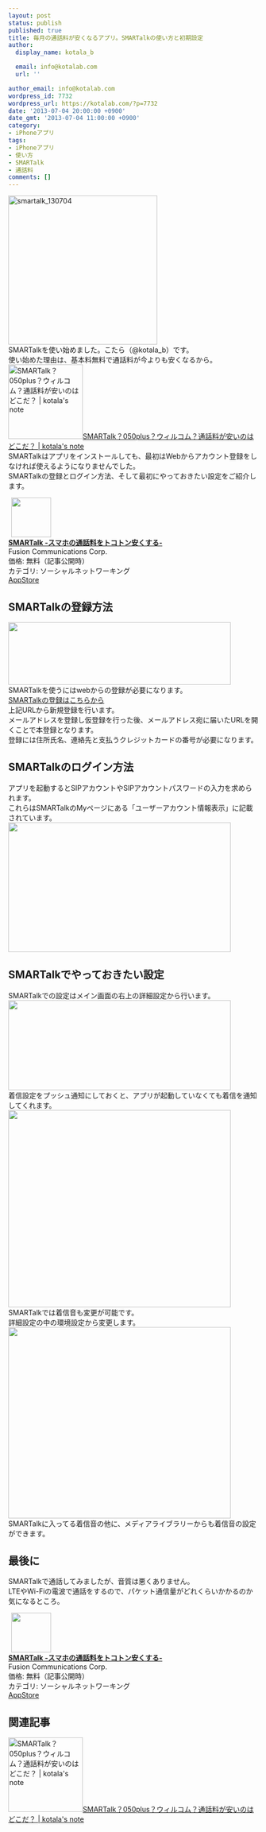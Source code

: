 ```yaml
---
layout: post
status: publish
published: true
title: 毎月の通話料が安くなるアプリ。SMARTalkの使い方と初期設定
author:
  display_name: kotala_b

  email: info@kotalab.com
  url: ''

author_email: info@kotalab.com
wordpress_id: 7732
wordpress_url: https://kotalab.com/?p=7732
date: '2013-07-04 20:00:00 +0900'
date_gmt: '2013-07-04 11:00:00 +0900'
category:
- iPhoneアプリ
tags:
- iPhoneアプリ
- 使い方
- SMARTalk
- 通話料
comments: []
---
```

<p><img src="https://kotalab.com/wp-content/uploads/smartalk_130704-300x300.png" alt="smartalk_130704" width="300" height="300" class="alignnone size-medium wp-image-7745" /><br />
SMARTalkを使い始めました。こたら（@kotala_b）です。<br />
使い始めた理由は、基本料無料で通話料が今よりも安くなるから。<br />
<a href="https://kotalab.com/more-reasonable-050number" target="_blank"><img  class="alignleft" src="https://kotalab.com/wp-content/uploads/telephone_130703-448x336.jpg" alt="SMARTalk？050plus？ウィルコム？通話料が安いのはどこだ？ | kotala's note" width="150" /></a><a href="https://kotalab.com/more-reasonable-050number" target="_blank">SMARTalk？050plus？ウィルコム？通話料が安いのはどこだ？ | kotala's note</a><br style="clear:both;" />SMARTalkはアプリをインストールしても、最初はWebからアカウント登録をしなければ使えるようになりませんでした。<br />
SMARTalkの登録とログイン方法、そして最初にやっておきたい設定をご紹介します。</p>
<div class="applink">
<div class="applinkimg"><a href="https://itunes.apple.com/jp/app/smartalk-sumahono-tong-hua/id646647577?mt=8&uo=4&at=10l4yU" rel="nofollow" target="_blank"><img hspace="6" src="http://a1400.phobos.apple.com/us/r1000/027/Purple/v4/f3/fd/ec/f3fdec81-2e31-2a74-7081-95abfe20cd72/Icon.png" width="80" /></a></div>
<div class="applinktext">
<div class="applinktitle"><strong><a href="https://itunes.apple.com/jp/app/smartalk-sumahono-tong-hua/id646647577?mt=8&uo=4&at=10l4yU" rel="nofollow" target="_blank">SMARTalk -スマホの通話料をトコトン安くする-</a></strong></div>
<div class="applinkinfo">Fusion Communications Corp.</div>
<div class="applinkinfo">価格: 無料（記事公開時）</div>
<div class="applinkinfo">カテゴリ: ソーシャルネットワーキング</div>
</div>
<div class="clear"></div>
<div class="appstorelink"><a href="https://itunes.apple.com/jp/app/smartalk-sumahono-tong-hua/id646647577?mt=8&uo=4&at=10l4yU" rel="nofollow" target="_blank">AppStore</a></div>
</div>
<!--more-->
<h2>SMARTalkの登録方法</h2>
<p><img alt="" src="https://kotalab.com/wp-content/uploads/slooProImg_20130704200825.jpg" width="448" height="126" /><br />
SMARTalkを使うにはwebからの登録が必要になります。<br />
<a href="http://www.fusioncom.co.jp/kojin/smart/attention/" target="_blank">SMARTalkの登録はこちらから</a><br />
上記URLから新規登録を行います。<br />
メールアドレスを登録し仮登録を行った後、メールアドレス宛に届いたURLを開くことで本登録となります。<br />
登録には住所氏名、連絡先と支払うクレジットカードの番号が必要になります。</p>
<h2>SMARTalkのログイン方法</h2>
<p>アプリを起動するとSIPアカウントやSIPアカウントパスワードの入力を求められます。<br />
これらはSMARTalkのMyページにある「ユーザーアカウント情報表示」に記載されています。<br />
<img alt="" src="https://kotalab.com/wp-content/uploads/slooProImg_20130704200824.jpg" width="448" height="261" /></p>
<h2>SMARTalkでやっておきたい設定</h2>
<p>SMARTalkでの設定はメイン画面の右上の詳細設定から行います。<br />
<img alt="" src="https://kotalab.com/wp-content/uploads/slooProImg_20130704200823.jpg" width="448" height="181" /><br />
着信設定をプッシュ通知にしておくと、アプリが起動していなくても着信を通知してくれます。<br />
<img alt="" src="https://kotalab.com/wp-content/uploads/slooProImg_20130704200819.jpg" width="448" height="397" /><br />
SMARTalkでは着信音も変更が可能です。<br />
詳細設定の中の環境設定から変更します。<br />
<img alt="" src="https://kotalab.com/wp-content/uploads/slooProImg_20130704200820.jpg" width="448" height="385" /><br />
SMARTalkに入ってる着信音の他に、メディアライブラリーからも着信音の設定ができます。</p>
<h2>最後に</h2>
<p>SMARTalkで通話してみましたが、音質は悪くありません。<br />
LTEやWi-Fiの電波で通話をするので、パケット通信量がどれくらいかかるのか気になるところ。</p>
<div class="applink">
<div class="applinkimg"><a href="https://itunes.apple.com/jp/app/smartalk-sumahono-tong-hua/id646647577?mt=8&uo=4&at=10l4yU" rel="nofollow" target="_blank"><img hspace="6" src="http://a1400.phobos.apple.com/us/r1000/027/Purple/v4/f3/fd/ec/f3fdec81-2e31-2a74-7081-95abfe20cd72/Icon.png" width="80" /></a></div>
<div class="applinktext">
<div class="applinktitle"><strong><a href="https://itunes.apple.com/jp/app/smartalk-sumahono-tong-hua/id646647577?mt=8&uo=4&at=10l4yU" rel="nofollow" target="_blank">SMARTalk -スマホの通話料をトコトン安くする-</a></strong></div>
<div class="applinkinfo">Fusion Communications Corp.</div>
<div class="applinkinfo">価格: 無料（記事公開時）</div>
<div class="applinkinfo">カテゴリ: ソーシャルネットワーキング</div>
</div>
<div class="clear"></div>
<div class="appstorelink"><a href="https://itunes.apple.com/jp/app/smartalk-sumahono-tong-hua/id646647577?mt=8&uo=4&at=10l4yU" rel="nofollow" target="_blank">AppStore</a></div>
</div>
<h2 class="rele">関連記事</h2>
<p><a href="https://kotalab.com/more-reasonable-050number" target="_blank"><img  class="alignleft" src="https://kotalab.com/wp-content/uploads/telephone_130703-448x336.jpg" alt="SMARTalk？050plus？ウィルコム？通話料が安いのはどこだ？ | kotala's note" width="150" /></a><a href="https://kotalab.com/more-reasonable-050number" target="_blank">SMARTalk？050plus？ウィルコム？通話料が安いのはどこだ？ | kotala's note</a><br style="clear:both;" /></p>
